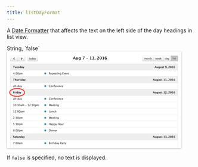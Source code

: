 ```yaml
---
title: listDayFormat
---
```


A [Date Formatter](date-formatting) that affects the text on the left side of the day headings in list view.

<div class='spec' markdown='1'>
String, `false`
</div>

<img src='listDayFormat.png' width='468' height='259' style='box-shadow: 0 1px 4px rgba(0,0,0,.3)' alt='customized list-view date strings' />

If `false` is specified, no text is displayed.
